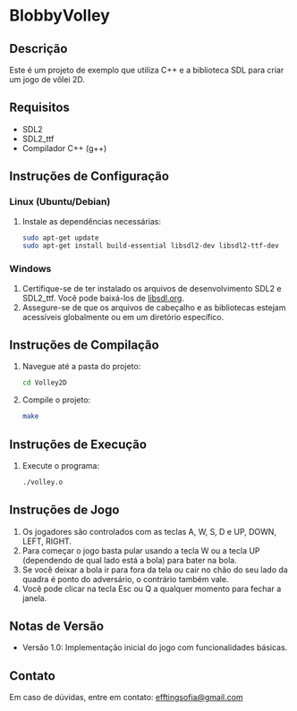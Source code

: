 # BlobbyVolley

## Descrição
Este é um projeto de exemplo que utiliza C++ e a biblioteca SDL para criar um jogo de vôlei 2D.

## Requisitos
- SDL2
- SDL2_ttf
- Compilador C++ (g++)

## Instruções de Configuração

### Linux (Ubuntu/Debian)
1. Instale as dependências necessárias:
    ```sh
    sudo apt-get update
    sudo apt-get install build-essential libsdl2-dev libsdl2-ttf-dev
    ```

### Windows
1. Certifique-se de ter instalado os arquivos de desenvolvimento SDL2 e SDL2_ttf. Você pode baixá-los de [libsdl.org](https://libsdl.org).
2. Assegure-se de que os arquivos de cabeçalho e as bibliotecas estejam acessíveis globalmente ou em um diretório específico.

## Instruções de Compilação
1. Navegue até a pasta do projeto:
    ```sh
    cd Volley2D
    ```
2. Compile o projeto:
    ```sh
    make
    ```

## Instruções de Execução
1. Execute o programa:
    ```sh
    ./volley.o
    ```

## Instruções de Jogo
1. Os jogadores são controlados com as teclas A, W, S, D e UP, DOWN, LEFT, RIGHT. 
2. Para começar o jogo basta pular usando a tecla W ou a tecla UP (dependendo de qual lado está a bola) para bater na bola. 
3. Se você deixar a bola ir para fora da tela ou cair no chão do seu lado da quadra é ponto do adversário, o contrário também vale. 
4. Você pode clicar na tecla Esc ou Q a qualquer momento para fechar a janela. 

## Notas de Versão
- Versão 1.0: Implementação inicial do jogo com funcionalidades básicas.

## Contato
Em caso de dúvidas, entre em contato: [efftingsofia@gmail.com](mailto:efftingsofia@gmail.com)
